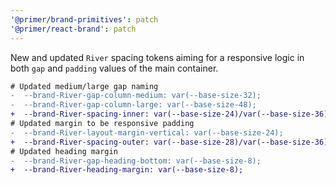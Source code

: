 ```yaml
---
'@primer/brand-primitives': patch
'@primer/react-brand': patch
---
```


New and updated `River` spacing tokens aiming for a responsive logic in both `gap` and `padding` values of the main container.

```diff
# Updated medium/large gap naming
-  --brand-River-gap-column-medium: var(--base-size-32);
-  --brand-River-gap-column-large: var(--base-size-48);
+  --brand-River-spacing-inner: var(--base-size-24)/var(--base-size-36)/var(--base-size-48);
# Updated margin to be responsive padding
-  --brand-River-layout-margin-vertical: var(--base-size-24);
+  --brand-River-spacing-outer: var(--base-size-28)/var(--base-size-36)/var(--base-size-48);
# Updated heading margin
-  --brand-River-gap-heading-bottom: var(--base-size-8);
+  --brand-River-heading-margin: var(--base-size-8);
```
